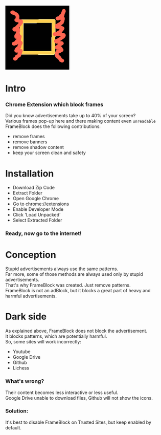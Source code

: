 ![](https://raw.githubusercontent.com/Roseinfire/FrameBlock/main/Frameblock(smooth).png)
# Intro
### Chrome Extension which block frames
Did you know advertisements take up to 40% of your screen? <br>
Various frames pop-up here and there making content even `unreadable` <br>
FrameBlock does the following contributions:
* remove frames
* remove banners
* remove shadow content
* keep your screen clean and safety
# Installation
* Download Zip Code
* Extract Folder
* Open Google Chrome
* Go to chrome://extensions
* Enable Developer Mode
* Click 'Load Unpacked'
* Select Extracted Folder
### Ready, now go to the internet!
# Conception
Stupid advertisements always use the same patterns. <br>
Far more, some of those methods are always used only by stupid advertisements. <br>
That's why FrameBlock was created. Just remove patterns. <br>
FrameBlock is not an adBlock, but it blocks a great part of heavy and harmful advertisements. <br>
# Dark side
As explained above, FrameBlock does not block the advertisement. <br>
It blocks patterns, which are potentially harmful. <br>
So, some sites will work incorrectly: 
  * Youtube
  * Google Drive
  * Github
  * Lichess
### What's wrong?
Their content becomes less interactive or less useful. <br>
Google Drive unable to download files, Github will not show the icons. <br>
### Solution:
It's best to disable FrameBlock on Trusted Sites, but keep enabled by default.

